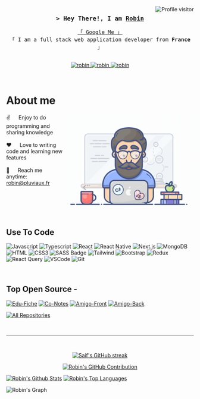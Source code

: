 
<a href="https://komarev.com/ghpvc/?username=Moumouuu">
  <img align="right" src="https://komarev.com/ghpvc/?username=robin&label=Visitors&color=0e75b6&style=flat" alt="Profile visitor" />
</a>


<!-- Intro  -->
<h3 align="center">
        <samp>&gt; Hey There!, I am
                <b><a target="_blank" href="https://pluviaux.fr">Robin</a></b>
        </samp>
</h3>


<p align="center"> 
  <samp>
    <a href="https://www.google.com/search?q=Robin+Pluviaux">「 Google Me 」</a>
    <br>
    「 I am a full stack web application developer from <b>France</b> 」
    <br>
    <br>
  </samp>
</p>

<p align="center">
 <a href="https://pluviaux.fr" target="blank">
  <img src="https://img.shields.io/badge/Website-DC143C?style=for-the-badge&logo=medium&logoColor=white" alt="robin" />
 </a>
 <a href="https://www.linkedin.com/in/robin-pluviaux/" target="_blank">
  <img src="https://img.shields.io/badge/LinkedIn-0077B5?style=for-the-badge&logo=linkedin&logoColor=white" alt="robin"/>
 </a>
 <a href="https://www.instagram.com/robin_plv/" target="_blank">
  <img src="https://img.shields.io/badge/Instagram-fe4164?style=for-the-badge&logo=instagram&logoColor=white" alt="robin" />
 </a> 
</p>
<br />

<!-- About Section -->
 # About me
 
<p>
 <img align="right" width="350" src="/assets/programmer.gif" alt="Coding gif" />
  
 ✌️ &emsp; Enjoy to do programming and sharing knowledge <br/><br/>
 ❤️ &emsp; Love to writing code and learning new features<br/><br/>
 📧 &emsp; Reach me anytime: robin@pluviaux.fr<br/><br/>

</p>

<br/>
<br/>
<br/>

## Use To Code

![Javascript](https://img.shields.io/badge/Javascript-F0DB4F?style=for-the-badge&labelColor=black&logo=javascript&logoColor=F0DB4F)
![Typescript](https://img.shields.io/badge/Typescript-007acc?style=for-the-badge&labelColor=black&logo=typescript&logoColor=007acc)
![React](https://img.shields.io/badge/-React-61DBFB?style=for-the-badge&labelColor=black&logo=react&logoColor=61DBFB)
![React Native](https://img.shields.io/badge/React_Native-20232A?style=for-the-badge&logo=react&logoColor=61DAFB)
![Next.js](https://img.shields.io/badge/next.js-000000?style=for-the-badge&logo=nextdotjs&logoColor=white)
![MongoDB](https://img.shields.io/badge/MongoDB-4EA94B?style=for-the-badge&logo=mongodb&logoColor=white)
![HTML](https://img.shields.io/badge/HTML5-E34F26?style=for-the-badge&logo=html5&logoColor=white)
![CSS3](https://img.shields.io/badge/CSS3-1572B6?style=for-the-badge&logo=css3&logoColor=white)
![SASS Badge](https://img.shields.io/badge/Sass-CC6699?style=for-the-badge&logo=sass&logoColor=white)
![Tailwind](https://img.shields.io/badge/Tailwind_CSS-092749?style=for-the-badge&logo=tailwindcss&logoColor=06B6D4&labelColor=000000)
![Bootstrap](https://img.shields.io/badge/Bootstrap-563D7C?style=for-the-badge&logo=bootstrap&logoColor=white)
![Redux](https://img.shields.io/badge/Redux-593D88?style=for-the-badge&logo=redux&logoColor=white)
![React Query](https://img.shields.io/badge/-React_Query-FF4154?style=for-the-badge&logo=react%20query&logoColor=white)
![VSCode](https://img.shields.io/badge/Visual_Studio-0078d7?style=for-the-badge&logo=visual%20studio&logoColor=white)
![Git](https://img.shields.io/badge/Git-F05032?style=for-the-badge&logo=git&logoColor=white)

<br/>

## Top Open Source -
[![Edu-Fiche](https://github-readme-stats.vercel.app/api/pin/?username=Moumouuu&repo=edu-fiche&border_color=7F3FBF&bg_color=0D1117&title_color=C9D1D9&text_color=8B949E&icon_color=7F3FBF)](https://github.com/Moumouuu/edu-fiche)
[![Co-Notes](https://github-readme-stats.vercel.app/api/pin/?username=Moumouuu&repo=co-notes&border_color=7F3FBF&bg_color=0D1117&title_color=C9D1D9&text_color=8B949E&icon_color=7F3FBF)](https://github.com/Moumouuu/co-notes)
[![Amigo-Front](https://github-readme-stats.vercel.app/api/pin/?username=Moumouuu&repo=amigo-front&border_color=7F3FBF&bg_color=0D1117&title_color=C9D1D9&text_color=8B949E&icon_color=7F3FBF)](https://github.com/Moumouuu/amigo-front)
[![Amigo-Back](https://github-readme-stats.vercel.app/api/pin/?username=Moumouuu&repo=amigo-back&border_color=7F3FBF&bg_color=0D1117&title_color=C9D1D9&text_color=8B949E&icon_color=7F3FBF)](https://github.com/Moumouuu/amigo-back)

<p align="left">
  <a href="https://github.com/Moumouuu?tab=repositories" target="_blank"><img alt="All Repositories" title="All Repositories" src="https://img.shields.io/badge/-All%20Repos-2962FF?style=for-the-badge&logo=koding&logoColor=white"/></a>
</p>

<br/>
<hr/>
<br/>

<p align="center">
  <a href="https://github.com/Moumouuu">
    <img src="https://github-readme-streak-stats.herokuapp.com/?user=Moumouuu&theme=radical&border=7F3FBF&background=0D1117" alt="Saif's GitHub streak"/>
  </a>
</p>

<p align="center">
  <a href="https://github.com/Moumouuu">
    <img src="https://github-profile-summary-cards.vercel.app/api/cards/profile-details?username=Moumouuu&theme=radical" alt="Robin's GitHub Contribution"/>
  </a>
</p>

<a> 
    <a href="https://github.com/Moumouuu"><img alt="Robin's Github Stats" src="https://denvercoder1-github-readme-stats.vercel.app/api?username=Moumouuu&show_icons=true&count_private=true&theme=react&border_color=7F3FBF&bg_color=0D1117&title_color=F85D7F&icon_color=F8D866" height="192px" width="49.5%"/></a>
  <a href="https://github.com/Moumouuu"><img alt="Robin's Top Languages" src="https://denvercoder1-github-readme-stats.vercel.app/api/top-langs/?username=Moumouuu&langs_count=8&layout=compact&theme=react&border_color=7F3FBF&bg_color=0D1117&title_color=F85D7F&icon_color=F8D866" height="192px" width="49.5%"/></a>
  <br/>
</a>


![Robin's Graph](https://github-readme-activity-graph.vercel.app/graph?username=Moumouuu&custom_title=Al%20Siam's%20GitHub%20Activity%20Graph&bg_color=0D1117&color=7F3FBF&line=7F3FBF&point=7F3FBF&area_color=FFFFFF&title_color=FFFFFF&area=true)
